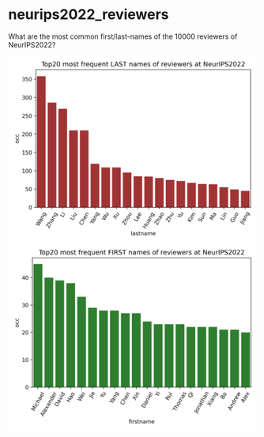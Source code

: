 # neurips2022_reviewers
What are the most common first/last-names of the 10000 reviewers of NeurIPS2022?


![image info](https://github.com/hihey54/neurips2022_reviewers/blob/main/code/top20-lastnames.png)
![image info](https://github.com/hihey54/neurips2022_reviewers/blob/main/code/top20-firstnames.png)

